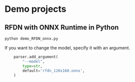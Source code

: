 # Demo projects

## RFDN with ONNX Runtime in Python
```
python demo_RFDN_onnx.py
```

If you want to change the model, specify it with an argument.
```python
    parser.add_argument(
        "--model",
        type=str,
        default='rfdn_120x160.onnx',
    )
```
